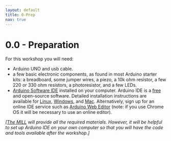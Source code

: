 ```yaml
---
layout: default
title: 0-Prep
nav: true
---
```


# 0.0 - Preparation 

For this workshop you will need:

- Arduino UNO and usb cable.
- a few basic electronic components, as found in most Arduino starter kits: a breadboard, some jumper wires, a piezo, a 10k ohm resistor, a few 220 or 330 ohm resistors, a photoresistor, and a few LEDs.
- [Arduino Software IDE](https://www.arduino.cc/en/Main/Software) installed on your computer. Arduino IDE is a [free](https://www.gnu.org/philosophy/free-sw.en.html) and open-source software. Detailed installation instructions are available for [Linux](https://www.arduino.cc/en/Guide/Linux), [Windows](https://www.arduino.cc/en/Guide/Windows), and [Mac](https://www.arduino.cc/en/Guide/MacOSX). Alternatively, sign up for an online IDE service such as [Arduino Web Editor](https://create.arduino.cc/editor) (note: if you use Chrome OS it will be necessary to use an online editor). 

*[[The MILL](http://mill.lib.uidaho.edu/) will provide all the required materials. However, it will be helpful to set up Arduino IDE on your own computer so that you will have the code and tools available after the workshop.]*

